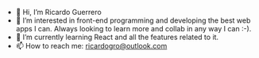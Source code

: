 - 👋 Hi, I’m Ricardo Guerrero
- 👀 I’m interested in front-end programming and developing the best web apps I can. Always looking to learn more and collab in any way I can :-).  
- 🌱 I’m currently learning React and all the features related to it.
- 📫 How to reach me: ricardogro@outlook.com
